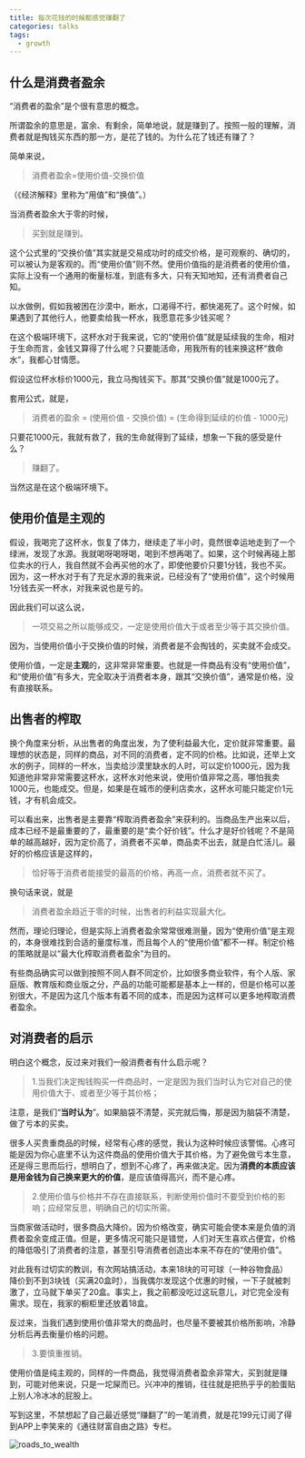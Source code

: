 ```yaml
---
title: 每次花钱的时候都感觉赚翻了
categories: talks
tags:
  - growth
---
```


## 什么是消费者盈余

“消费者的盈余”是个很有意思的概念。

所谓盈余的意思是，富余、有剩余，简单地说，就是赚到了。按照一般的理解，消费者就是掏钱买东西的那一方，是花了钱的。为什么花了钱还有赚了？

简单来说，

> 消费者盈余=使用价值-交换价值

（《经济解释》里称为“用值”和“换值”。）

当消费者盈余大于零的时候，

> 买到就是赚到。

这个公式里的“交换价值”其实就是交易成功时的成交价格，是可观察的、确切的，可以被认为是客观的。而“使用价值”则不然。使用价值指的是消费者的使用价值，实际上没有一个通用的衡量标准，到底有多大，只有天知地知，还有消费者自己知。

以水做例，假如我被困在沙漠中，断水，口渴得不行，都快渴死了。这个时候，如果遇到了其他行人，他要卖给我一杯水，我愿意花多少钱买呢？

在这个极端环境下，这杯水对于我来说，它的“使用价值”就是延续我的生命，相对于生命而言，金钱又算得了什么呢？只要能活命，用我所有的钱来换这杯“救命水”，我都心甘情愿。

假设这位杯水标价1000元，我立马掏钱买下。那其“交换价值”就是1000元了。

套用公式，就是，

> 消费者的盈余 = (使用价值 - 交换价值) = (生命得到延续的价值 - 1000元)

只要花1000元，我就有救了，我的生命就得到了延续，想象一下我的感受是什么？

> 赚翻了。

当然这是在这个极端环境下。

## 使用价值是主观的

假设，我喝完了这杯水，恢复了体力，继续走了半小时，竟然很幸运地走到了一个绿洲，发现了水源。我就喝呀喝呀喝，喝到不想再喝了。如果，这个时候再碰上那位卖水的行人，我自然就不会再买他的水了，即使他要价只要1分钱，我也不买。因为，这一杯水对于有了充足水源的我来说，已经没有了“使用价值”，这个时候用1分钱去买一杯水，对我来说也是亏的。

因此我们可以这么说，

> 一项交易之所以能够成交，一定是使用价值大于或者至少等于其交换价值。

因为，当使用价值小于交换价值的时候，消费者是不会掏钱的，买卖就不会成交。

使用价值，一定是**主观**的，这非常非常重要。也就是一件商品有没有“使用价值”，和“使用价值”有多大，完全取决于消费者本身，跟其“交换价值”，通常是价格，没有直接联系。

## 出售者的榨取

换个角度来分析，从出售者的角度出发，为了使利益最大化，定价就非常重要。最理想的状态是，同样的商品，对不同的消费者，定不同的价格。比如说，还举上文水的例子，同样的一杯水，当卖给沙漠里缺水的人时，可以定价1000元，因为我知道他非常非常需要这杯水，这杯水对他来说，使用价值非常之高，哪怕我卖1000元，也能成交。但是，如果是在城市的便利店卖水，这杯水可能只能定价1元钱，才有机会成交。

可以看出来，出售者是主要靠“榨取消费者盈余”来获利的。当商品生产出来以后，成本已经不是最重要的了，最重要的是“卖个好价钱”。什么才是好价钱呢？不是简单的越高越好，因为定价高了，消费者不买单，商品卖不出去，就是白忙活儿。最好的价格应该是这样的，

> 恰好等于消费者能接受的最高的价格，再高一点，消费者就不买了。

换句话来说，就是

> 消费者盈余趋近于零的时候，出售者的利益实现最大化。

然而，理论归理论，但是实际上消费者盈余常常很难测量，因为“使用价值”是主观的，本身很难找到合适的量度标准，而且每个人的“使用价值”都不一样。制定价格的策略就是以“最大化榨取消费者盈余”为目的。

有些商品确实可以做到按照不同人群不同定价，比如很多商业软件，有个人版、家庭版、教育版和商业版之分，产品的功能可能都是基本上一样的，但是价格可以差别很大，不是因为这几个版本有着不同的成本，而是因为这样可以更多地榨取消费者盈余。

## 对消费者的启示

明白这个概念，反过来对我们一般消费者有什么启示呢？

> 1.当我们决定掏钱购买一件商品时，一定是因为我们当时认为它对自己的使用价值大于、或者至少等于其价格；

注意，是我们“**当时认为**”。如果脑袋不清楚，买完就后悔，那是因为脑袋不清楚，做了亏本的买卖。

很多人买贵重商品的时候，经常有心疼的感觉，我认为这种时候应该警惕。心疼可能是因为你心底里不认为这件商品的使用价值大于其价格，为了避免做亏本生意，还是得三思而后行，想明白了，想到不心疼了，再来做决定。因为**消费的本质应该是用金钱为自己换来更大的价值**，是应该值得高兴，而不是心疼。

> 2.使用价值与价格并不存在直接联系，判断使用价值时不要受到价格的影响；应经常反思，明确自己的切实所需。

当商家做活动时，很多商品大降价。因为价格改变，确实可能会使本来是负值的消费者盈余变成正值。但是，更多情况可能只是错觉，人们对天生喜欢占便宜，价格的降低吸引了消费者的注意，甚至引导消费者创造出本来不存在的“使用价值”。

对此我有过切实的教训，有次网站搞活动，本来18块的可可球（一种谷物食品）降价到不到3块钱（买满20盒时），当我偶尔发现这个优惠的时候，一下子就被刺激了，立马就下单买了20盒。事实上，我之前都没吃过这玩意儿，对它完全没有需求。现在，我家的橱柜里还放着18盒。

反过来，当我们遇到使用价值非常大的商品时，也尽量不要被其价格所影响，冷静分析后再去衡量价格的问题。

> 3.要慎重推销。

使用价值是纯主观的，同样的一件商品，我觉得消费者盈余非常大，买到就是赚到，可能对他来说，只是一坨屎而已。兴冲冲的推销，往往就是把热乎乎的脸蛋贴上别人冷冰冰的屁股上。

写到这里，不禁想起了自己最近感觉“赚翻了”的一笔消费，就是花199元订阅了得到APP上李笑来的《通往财富自由之路》专栏。

![roads_to_wealth](/uploads/roads_to_wealth.png)
